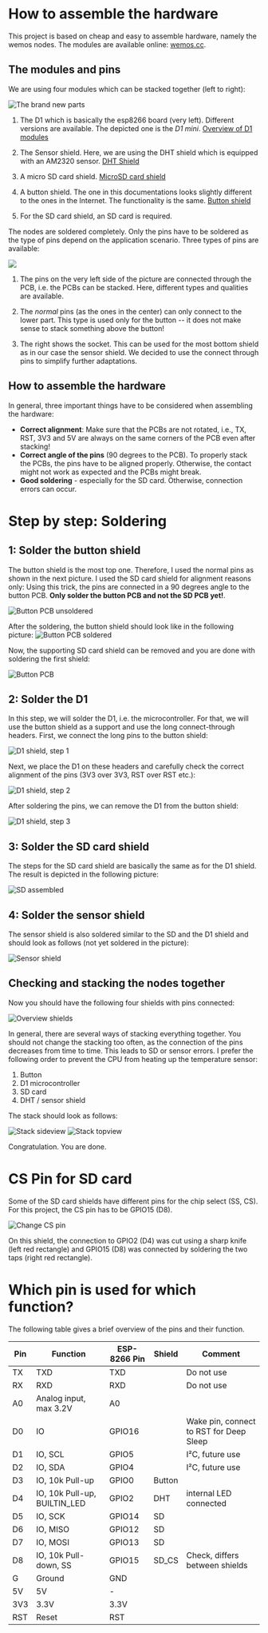 # How to assemble the hardware

This project is based on cheap and easy to assemble hardware, namely the wemos nodes. The modules are available online: [wemos.cc](https://www.wemos.cc).

## The modules and pins

We are using four modules which can be stacked together (left to right):

![The brand new parts](img/modules_raw.jpg "The brand new parts") 

1. The D1 which is basically the esp8266 board (very left). Different versions are available. The depicted one is the *D1 mini*. [Overview of D1 modules](https://www.wemos.cc/en/latest/d1/index.html)

2. The Sensor shield. Here, we are using the DHT shield which is equipped with an AM2320 sensor. [DHT Shield](https://www.wemos.cc/en/latest/d1/index.html)

3. A micro SD card shield. [MicroSD card shield](https://www.wemos.cc/en/latest/d1_mini_shield/micro_sd.html)

4. A button shield. The one in this documentations looks slightly different to the ones in the Internet. The functionality is the same. [Button shield](https://www.wemos.cc/en/latest/d1_mini_shield/1_button.html)

5. For the SD card shield, an SD card is required.

The nodes are soldered completely. Only the pins have to be soldered as the type of pins depend on the application scenario. Three types of pins are available:

![ ](img/pins.jpg  "Three types of pins")

1. The pins on the very left side of the picture are connected through the PCB, i.e. the PCBs can be stacked. Here, different types and qualities are available.

2. The *normal* pins (as the ones in the center) can only connect to the lower part. This type is used only for the button -- it does not make sense to stack something above the button!

3. The right shows the socket. This can be used for the most bottom shield as in our case the sensor shield. We decided to use the connect through pins to simplify further adaptations.

## How to assemble the hardware

In general, three important things have to be considered when assembling the hardware:

- **Correct alignment**: Make sure that the PCBs are not rotated, i.e., TX, RST, 3V3 and 5V are always on the same corners of the PCB even after stacking!
- **Correct angle of the pins** (90 degrees to the PCB). To properly stack the PCBs, the pins have to be aligned properly. Otherwise, the contact might not work as expected and the PCBs might break.
- **Good soldering** - especially for the SD card. Otherwise, connection errors can occur.

# Step by step: Soldering

## 1: Solder the button shield

The button shield is the most top one. Therefore, I used the normal pins as shown in the next picture. I used the SD card shield for alignment reasons only: Using this trick, the pins are connected in a 90 degrees angle to the button PCB. **Only solder the button PCB and not the SD PCB yet!**.

![Button PCB unsoldered](img/button_1.jpg "Button PCB unsoldered")

After the soldering, the button shield should look like in the following picture:
![Button PCB soldered](img/button_2.jpg "Button PCB soldered")

Now, the supporting SD card shield can be removed and you are done with soldering the first shield:

![Button PCB](img/button_3.jpg "Button PCB")

## 2: Solder the D1

In this step, we will solder the D1, i.e. the microcontroller. For that, we will use the button shield as a support and use the long connect-through headers. First, we connect the long pins to the button shield:

![D1 shield, step 1](img/button_additional_headers.jpg "D1 shield, step 1")

Next, we place the D1 on these headers and carefully check the correct alignment of the pins (3V3 over 3V3, RST over RST etc.):

![D1 shield, step 2](img/cpu_pins.jpg "D1 shield, step 2")

After soldering the pins, we can remove the D1 from the button shield:

![D1 shield, step 3](img/cpu_ready.jpg "D1 shield, step 3")

##  3: Solder the SD card shield

The steps for the SD card shield are basically the same as for the D1 shield. The result is depicted in the following picture:

![SD assembled](img/sd_soldered_stacked.jpg "SD assembled")

## 4: Solder the sensor shield

The sensor shield is also soldered similar to the SD and the D1 shield and should look as follows (not yet soldered in the picture):

![Sensor shield](img/dht_soldering_1.jpg "Sensor shield")

## Checking and stacking the nodes together

Now you should have the following four shields with pins connected:

![Overview shields](img/modules_assembled.jpg "Overview shields")

In general, there are several ways of stacking everything together. You should not change the stacking too often, as the connection of the pins decreases from time to time. This leads to SD or sensor errors. I prefer the following order to prevent the CPU from heating up the temperature sensor:

1. Button
2. D1 microcontroller
3. SD card
4. DHT / sensor shield

The stack should look as follows:

![Stack sideview](img/stack_complete_side.jpg "Stack sideview")
![Stack topview](img/stack_complete_top.jpg "Stack topview")

Congratulation. You are done.

# CS Pin for SD card

Some of the SD card shields have different pins for the chip select (SS, CS). For this project, the CS pin has to be GPIO15 (D8).

![Change CS pin](img/SD_CS_select.jpg "Change CS pin")

On this shield, the connection to GPIO2 (D4) was cut using a sharp knife (left red rectangle) and GPIO15 (D8) was connected by soldering the two taps (right red rectangle).

# Which pin is used for which function?

The following table gives a brief overview of the pins and their function.

|Pin|Function|ESP-8266 Pin|Shield|Comment|
|--|--|--|--|--|
|TX|TXD|TXD||Do not use|
|RX|RXD|RXD||Do not use|
|A0|Analog input, max 3.2V|A0|||
|D0|IO|GPIO16||Wake pin, connect to RST for Deep Sleep|
|D1|IO, SCL|GPIO5||I²C, future use|
|D2|IO, SDA|GPIO4||I²C, future use|
|D3|IO, 10k Pull-up|GPIO0|Button||
|D4|IO, 10k Pull-up, BUILTIN_LED|GPIO2|DHT| internal LED connected|
|D5|IO, SCK|GPIO14|SD||
|D6|IO, MISO|GPIO12|SD||
|D7|IO, MOSI|GPIO13|SD||
|D8|IO, 10k Pull-down, SS|GPIO15|SD_CS|Check, differs between shields|
|G|Ground|GND|||
|5V|5V|-|||
|3V3|3.3V|3.3V|||
|RST|Reset|RST|||

